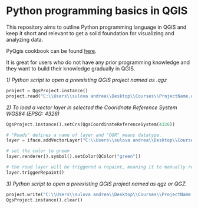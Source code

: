 # Python programming basics in QGIS

This repository aims to outline Python programming language in QGIS and keep it short and relevant to get a solid foundation for visualizing and analyzing data.

PyQgis cookbook can be found [here](https://docs.qgis.org/testing/en/docs/pyqgis_developer_cookbook/).

It is great for users who do not have any prior programming knowledge and they want to build their knowledge gradually in QGIS. 

*1) Python script to open a preexisting QGIS project named as .qgz*
```python
project = QgsProject.instance()
project.read("C:\\Users\\sulova andrea\\Desktop\\Courses\\ProjectName.qgz")

```

*2) To load a vector layer in selected the Cooridnate Reference System WGS84 (EPSG: 4326)*
```python
QgsProject.instance().setCrs(QgsCoordinateReferenceSystem(4326))

# "Roads" defines a name of layer and "OGR" means datatype. 
layer = iface.addVectorLayer("C:\\Users\\sulova andrea\\Desktop\\Courses\\ROAD.shp","Roads","ogr")

# set the color to green
layer.renderer().symbol().setColor(QColor("green"))

# the road layer will be triggered a repaint, meaning it to manually refresh the screen so you can see that the color
layer.triggerRepaint()
```

*3) Python script to open a preexisting QGIS project named as qgz or QGZ.*
```python
project.write("C:\\Users\\sulova andrea\\Desktop\\Courses\\ProjectName.qgz")
QgsProject.instance().clear()

```
